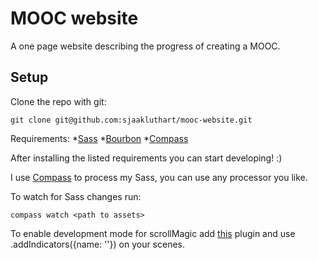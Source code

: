 # MOOC website

A one page website describing the progress of creating a MOOC.

## Setup

Clone the repo with git:
```
git clone git@github.com:sjaakluthart/mooc-website.git
```

Requirements:
*[Sass](http://sass-lang.com/)
*[Bourbon](http://bourbon.io/)
*[Compass](http://compass-style.org/)

After installing the listed requirements you can start developing! :)

I use [Compass](http://compass-style.org/) to process my Sass, you can use any processor you like.

To watch for Sass changes run:
```
compass watch <path to assets>
```

To enable development mode for scrollMagic add [this](http://cdnjs.cloudflare.com/ajax/libs/ScrollMagic/2.0.5/plugins/debug.addIndicators.min.js) plugin and use .addIndicators({name: '<name>'}) on your scenes.

